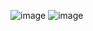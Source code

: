 ![image](https://github.com/user-attachments/assets/14a70a7c-95a6-4313-9ea9-115af4c62178)
![image](https://github.com/user-attachments/assets/ba4b8d05-8882-4f50-aff9-ca7f74408655)
